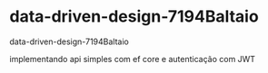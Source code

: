 # data-driven-design-7194Baltaio
data-driven-design-7194Baltaio

implementando api simples com ef core e autenticação com JWT
